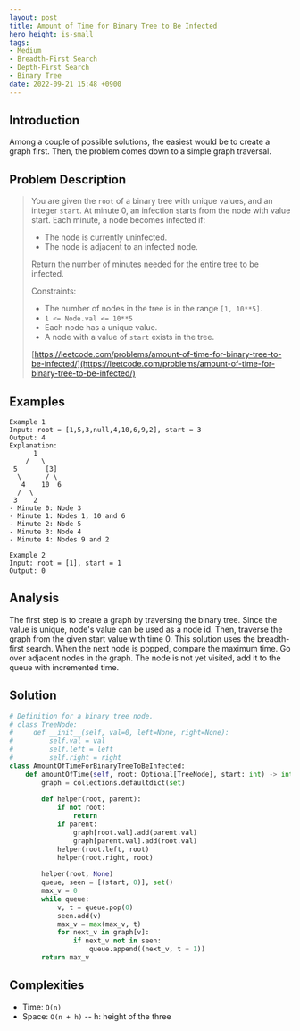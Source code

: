 ```yaml
---
layout: post
title: Amount of Time for Binary Tree to Be Infected
hero_height: is-small
tags:
- Medium
- Breadth-First Search
- Depth-First Search
- Binary Tree
date: 2022-09-21 15:48 +0900
---
```

## Introduction
Among a couple of possible solutions, the easiest would be to create a graph first.
Then, the problem comes down to a simple graph traversal.

## Problem Description
> You are given the `root` of a binary tree with unique values, and an integer `start`.
> At minute 0, an infection starts from the node with value start.
> Each minute, a node becomes infected if:
> - The node is currently uninfected.
> - The node is adjacent to an infected node.
>
> Return the number of minutes needed for the entire tree to be infected.
>
> Constraints:
> - The number of nodes in the tree is in the range `[1, 10**5]`.
> - `1 <= Node.val <= 10**5`
> - Each node has a unique value.
> - A node with a value of `start` exists in the tree.
>
> [https://leetcode.com/problems/amount-of-time-for-binary-tree-to-be-infected/](https://leetcode.com/problems/amount-of-time-for-binary-tree-to-be-infected/)

## Examples
```
Example 1
Input: root = [1,5,3,null,4,10,6,9,2], start = 3
Output: 4
Explanation:
      1
    /   \
 5       [3]
  \      / \
   4    10  6
  /  \
 3    2
- Minute 0: Node 3
- Minute 1: Nodes 1, 10 and 6
- Minute 2: Node 5
- Minute 3: Node 4
- Minute 4: Nodes 9 and 2
```

```
Example 2
Input: root = [1], start = 1
Output: 0
```

## Analysis
The first step is to create a graph by traversing the binary tree.
Since the value is unique, node's value can be used as a node id.
Then, traverse the graph from the given start value with time 0.
This solution uses the breadth-first search.
When the next node is popped, compare the maximum time.
Go over adjacent nodes in the graph.
The node is not yet visited, add it to the queue with incremented time.

## Solution
```python
# Definition for a binary tree node.
# class TreeNode:
#     def __init__(self, val=0, left=None, right=None):
#         self.val = val
#         self.left = left
#         self.right = right
class AmountOfTimeForBinaryTreeToBeInfected:
    def amountOfTime(self, root: Optional[TreeNode], start: int) -> int:
        graph = collections.defaultdict(set)
        
        def helper(root, parent):
            if not root:
                return
            if parent:
                graph[root.val].add(parent.val)
                graph[parent.val].add(root.val)
            helper(root.left, root)
            helper(root.right, root)
        
        helper(root, None)
        queue, seen = [(start, 0)], set()
        max_v = 0
        while queue:
            v, t = queue.pop(0)
            seen.add(v)
            max_v = max(max_v, t)
            for next_v in graph[v]:
                if next_v not in seen:
                    queue.append((next_v, t + 1))
        return max_v
```

## Complexities
- Time: `O(n)`
- Space: `O(n + h)` -- h: height of the three
 
